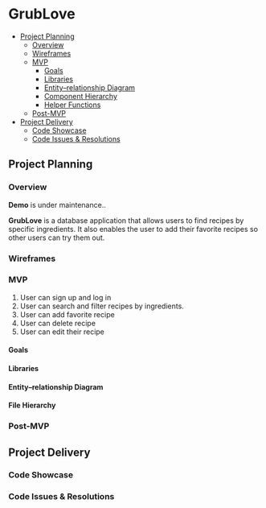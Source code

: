 # GrubLove

- [Project Planning](#project-planning)
  - [Overview](#overview)
  - [Wireframes](#wireframes)
  - [MVP](#mvp)
    - [Goals](#goals)
    - [Libraries](#libraries)
    - [Entity–relationship Diagram](#erd)
    - [Component Hierarchy](#component-hierarchy)
    - [Helper Functions](#helper-functions)
  - [Post-MVP](#post-mvp)
- [Project Delivery](#project-delivery)
  - [Code Showcase](#code-showcase)
  - [Code Issues & Resolutions](#code-issues--resolutions)


## Project Planning

### Overview
**Demo** is under maintenance..

**GrubLove** is a database application that allows users to find recipes by specific ingredients. It also enables the user to add their favorite recipes so other users can try them out.

### Wireframes



### MVP

1. User can sign up and log in
2. User can search and filter recipes by ingredients.
3. User can add favorite recipe
3. User can delete recipe
4. User can edit their recipe

#### Goals



#### Libraries



#### Entity–relationship Diagram



#### File Hierarchy



### Post-MVP



## Project Delivery



### Code Showcase



### Code Issues & Resolutions


